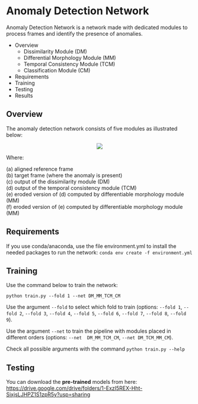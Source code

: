 # Anomaly Detection Network
Anomaly Detection Network is a network made with dedicated modules to process frames and identify the presence of anomalies.

* Overview
  * Dissimilarity Module (DM)
  * Differential Morphology Module (MM)
  * Temporal Consistency Module (TCM)
  * Classification Module (CM)
* Requirements
* Training
* Testing 
* Results


## Overview
The anomaly detection network consists of five modules as illustrated below:

<!--- IOU --->
<p align="center">
<img src="https://github.com/rafaelpadilla/differentiable-anomaly-detection-pipeline/blob/main/aux_imgs/pipeline_outputs_v3.png?raw=true" align="center"/></p>

Where: 

(a) aligned reference frame  
(b) target frame (where the anomaly is present)  
(c) output of the dissimilarity module (DM)  
(d) output of the temporal consistency module (TCM)  
(e) eroded version of (d) computed by differentiable morphology module (MM)  
(f) eroded version of (e) computed by differentiable morphology module (MM)  

## Requirements

If you use conda/anaconda, use the file environment.yml to install the needed packages to run the network:
`conda env create -f environment.yml`

## Training

Use the command below to train the network:

`python train.py --fold 1 --net DM_MM_TCM_CM`

Use the argument `--fold` to select which fold to train (options: `--fold 1`, `--fold 2`, `--fold 3`, `--fold 4`, `--fold 5`, `--fold 6`, `--fold 7`, `--fold 8`, `--fold 9`).

Use the argument `--net` to train the pipeline with modules placed in different orders (options: `--net  DM_MM_TCM_CM`, `--net DM_TCM_MM_CM`).

Check all possible arguments with the command `python train.py --help`

## Testing

You can download the **pre-trained** models from here:
https://drive.google.com/drive/folders/1-ExzI5REX-Hht-SixjsLJHPZ1S1zpR5y?usp=sharing
